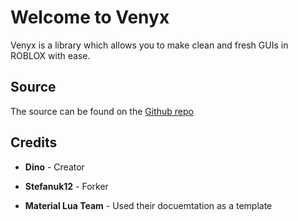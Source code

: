 # Welcome to Venyx
Venyx is a library which allows you to make clean and fresh GUIs in ROBLOX with ease.


## Source

The source can be found on the [Github repo](https://github.com/Stefanuk12/Venyx-UI-Library)

## Credits
* **Dino** - Creator

* **Stefanuk12** - Forker

* **Material Lua Team** - Used their docuemtation as a template
